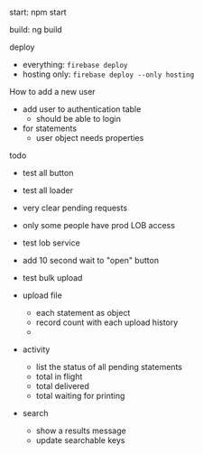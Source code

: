 start: npm start

build: ng build

deploy 
- everything: `firebase deploy`
- hosting only: `firebase deploy --only hosting`



How to add a new user
- add user to authentication table
  - should be able to login
- for statements
  - user object needs properties 

todo

- test all button
- test all loader
- very clear pending requests

- only some people have prod LOB access
- test lob service
- add 10 second wait to "open" button 

- test bulk upload



- upload file
  - each statement as object
  - record count with each upload history
  - 


- activity
  - list the status of all pending statements
  - total in flight
  - total delivered
  - total waiting for printing


- search
  - show a results message
  - update searchable keys
  